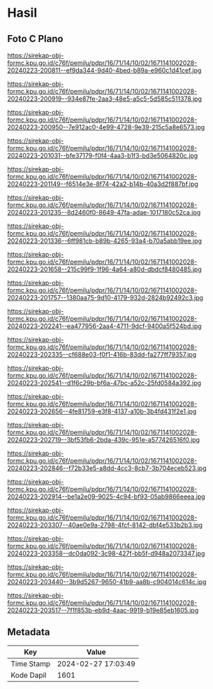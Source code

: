 # Hasil

## Foto C Plano

https://sirekap-obj-formc.kpu.go.id/c76f/pemilu/pdpr/16/71/14/10/02/1671141002028-20240223-200811--ef9da344-9d40-4bed-b89a-e960c1d41cef.jpg

https://sirekap-obj-formc.kpu.go.id/c76f/pemilu/pdpr/16/71/14/10/02/1671141002028-20240223-200919--934e87fe-2aa3-48e5-a5c5-5d585c511378.jpg

https://sirekap-obj-formc.kpu.go.id/c76f/pemilu/pdpr/16/71/14/10/02/1671141002028-20240223-200950--7e912ac0-4e99-4728-9e39-215c5a8e6573.jpg

https://sirekap-obj-formc.kpu.go.id/c76f/pemilu/pdpr/16/71/14/10/02/1671141002028-20240223-201031--bfe37179-f0f4-4aa3-b1f3-bd3e5064820c.jpg

https://sirekap-obj-formc.kpu.go.id/c76f/pemilu/pdpr/16/71/14/10/02/1671141002028-20240223-201149--f6514e3e-8f74-42a2-b14b-40a3d2f887bf.jpg

https://sirekap-obj-formc.kpu.go.id/c76f/pemilu/pdpr/16/71/14/10/02/1671141002028-20240223-201235--8d2460f0-8649-47fa-adae-1017180c52ca.jpg

https://sirekap-obj-formc.kpu.go.id/c76f/pemilu/pdpr/16/71/14/10/02/1671141002028-20240223-201336--6ff981cb-b89b-4265-93a4-b70a5abb19ee.jpg

https://sirekap-obj-formc.kpu.go.id/c76f/pemilu/pdpr/16/71/14/10/02/1671141002028-20240223-201658--215c99f9-1f96-4a64-a80d-dbdcf8480485.jpg

https://sirekap-obj-formc.kpu.go.id/c76f/pemilu/pdpr/16/71/14/10/02/1671141002028-20240223-201757--1380aa75-9d10-4179-932d-2824b92492c3.jpg

https://sirekap-obj-formc.kpu.go.id/c76f/pemilu/pdpr/16/71/14/10/02/1671141002028-20240223-202241--ea477956-2aa4-4711-9dcf-9400a5f524bd.jpg

https://sirekap-obj-formc.kpu.go.id/c76f/pemilu/pdpr/16/71/14/10/02/1671141002028-20240223-202335--cf688e03-f0f1-416b-83dd-fa277ff79357.jpg

https://sirekap-obj-formc.kpu.go.id/c76f/pemilu/pdpr/16/71/14/10/02/1671141002028-20240223-202541--d1f6c29b-bf6a-47bc-a52c-25fd0584a392.jpg

https://sirekap-obj-formc.kpu.go.id/c76f/pemilu/pdpr/16/71/14/10/02/1671141002028-20240223-202656--4fe81759-e3f8-4137-a10b-3b4fd431f2e1.jpg

https://sirekap-obj-formc.kpu.go.id/c76f/pemilu/pdpr/16/71/14/10/02/1671141002028-20240223-202719--3bf53fb6-2bda-439c-951e-a577426516f0.jpg

https://sirekap-obj-formc.kpu.go.id/c76f/pemilu/pdpr/16/71/14/10/02/1671141002028-20240223-202846--f72b33e5-a8dd-4cc3-8cb7-3b704eceb523.jpg

https://sirekap-obj-formc.kpu.go.id/c76f/pemilu/pdpr/16/71/14/10/02/1671141002028-20240223-202914--be1a2e09-9025-4c94-bf93-05ab9866eeea.jpg

https://sirekap-obj-formc.kpu.go.id/c76f/pemilu/pdpr/16/71/14/10/02/1671141002028-20240223-203307--40ae0e9a-2798-4fcf-8142-dbf4e533b2b3.jpg

https://sirekap-obj-formc.kpu.go.id/c76f/pemilu/pdpr/16/71/14/10/02/1671141002028-20240223-203358--dc0da092-3c98-427f-bb5f-d948a2073347.jpg

https://sirekap-obj-formc.kpu.go.id/c76f/pemilu/pdpr/16/71/14/10/02/1671141002028-20240223-203440--3b9d5267-9650-41b9-aa8b-c904014c614c.jpg

https://sirekap-obj-formc.kpu.go.id/c76f/pemilu/pdpr/16/71/14/10/02/1671141002028-20240223-203517--7f1f853b-eb9d-4aac-9919-b19e85eb1605.jpg


## Metadata

| Key        | Value               |
| ---------- | ------------------- |
| Time Stamp | 2024-02-27 17:03:49 |
| Kode Dapil | 1601                |



